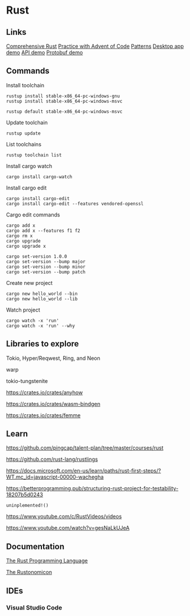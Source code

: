 # Rust

## Links

[Comprehensive Rust](https://google.github.io/comprehensive-rust/)
[Practice with Advent of Code](https://adventofcode.com/)
[Patterns](https://github.com/lpxxn/rust-design-pattern)
[Desktop app demo](https://blog.logrocket.com/build-desktop-app-qt-rust/)
[API demo](https://dev.to/francescoxx/rust-crud-rest-api-3n45)
[Protobuf demo](https://dev.to/martinp/roll-your-own-auth-with-rust-and-protobuf-24ke?es_id=11c25f5690)

## Commands

Install toolchain

````
rustup install stable-x86_64-pc-windows-gnu
rustup install stable-x86_64-pc-windows-msvc

rustup default stable-x86_64-pc-windows-msvc
````

Update toolchain

````
rustup update
````

List toolchains

````
rustup toolchain list
````

Install cargo watch

````
cargo install cargo-watch
````

Install cargo edit

````
cargo install cargo-edit
cargo install cargo-edit --features vendored-openssl
````

Cargo edit commands

````
cargo add x
cargo add x --features f1 f2
cargo rm x
cargo upgrade
cargo upgrade x

cargo set-version 1.0.0
cargo set-version --bump major
cargo set-version --bump minor
cargo set-version --bump patch
````

Create new project

````
cargo new hello_world --bin
cargo new hello_world --lib
````

Watch project

````
cargo watch -x 'run'
cargo watch -x 'run' --why
````

## Libraries to explore

Tokio, Hyper/Reqwest, Ring, and Neon

warp

tokio-tungstenite

https://crates.io/crates/anyhow

https://crates.io/crates/wasm-bindgen

https://crates.io/crates/femme

## Learn

https://github.com/pingcap/talent-plan/tree/master/courses/rust

https://github.com/rust-lang/rustlings

https://docs.microsoft.com/en-us/learn/paths/rust-first-steps/?WT.mc_id=javascript-00000-wachegha

https://betterprogramming.pub/structuring-rust-project-for-testability-18207b5d0243

`uninplemented!()`

https://www.youtube.com/c/RustVideos/videos

https://www.youtube.com/watch?v=gesNaLkUJeA

## Documentation

[The Rust Programming Language](https://doc.rust-lang.org/stable/book/title-page.html)

[The Rustonomicon](https://doc.rust-lang.org/stable/nomicon/intro.html)

## IDEs

### Visual Studio Code

